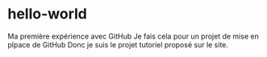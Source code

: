 # hello-world
Ma première expérience avec GitHub
Je fais cela pour un projet de mise en plpace de GitHub
Donc je suis le projet tutoriel proposé sur le site.
